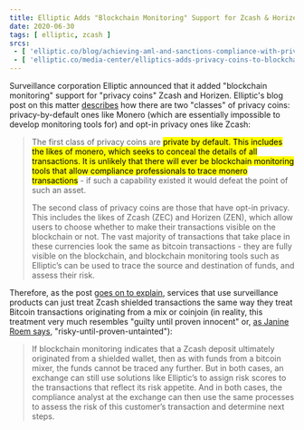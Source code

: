 ```yaml
---
title: Elliptic Adds "Blockchain Monitoring" Support for Zcash & Horizen
date: 2020-06-30
tags: [ elliptic, zcash ]
srcs:
 - [ 'elliptic.co/blog/achieving-aml-and-sanctions-compliance-with-privacy-coins', 'archive.ph/iReJt' ]
 - [ 'elliptic.co/media-center/elliptics-adds-privacy-coins-to-blockchain-monitoring-platform', 'archive.ph/65exu' ]
---
```


Surveillance corporation Elliptic announced that it added "blockchain
monitoring" support for "privacy coins" Zcash and Horizen. Elliptic's blog post
on this matter [describes](https://archive.ph/iReJt#selection-891.0-899.266)
how there are two "classes" of privacy coins: privacy-by-default ones like
Monero (which are essentially impossible to develop monitoring tools for) and
opt-in privacy ones like Zcash:

> The first class of privacy coins are <mark>private by default. This includes
> the likes of monero, which seeks to conceal the details of all transactions.
> It is unlikely that there will ever be blockchain monitoring tools that allow
> compliance professionals to trace monero transactions</mark> - if such a
> capability existed it would defeat the point of such an asset.
>
> The second class of privacy coins are those that have opt-in privacy. This
> includes the likes of Zcash (ZEC) and Horizen (ZEN), which allow users to
> choose whether to make their transactions visible on the blockchain or not.
> The vast majority of transactions that take place in these currencies look
> the same as bitcoin transactions - they are fully visible on the blockchain,
> and blockchain monitoring tools such as Elliptic’s can be used to trace the
> source and destination of funds, and assess their risk.

Therefore, as the post [goes on to
explain](https://archive.ph/iReJt#selection-911.0-911.493), services that use
surveillance products can just treat Zcash shielded transactions the same way
they treat Bitcoin transactions originating from a mix or coinjoin (in reality,
this treatment very much resembles "guilty until proven innocent" or, [as
Janine Roem says](https://archive.ph/Ut3Rn#selection-6563.0-6563.276),
"risky-until-proven-untainted"):

> If blockchain monitoring indicates that a Zcash deposit ultimately originated
> from a shielded wallet, then as with funds from a bitcoin mixer, the funds
> cannot be traced any further. But in both cases, an exchange can still use
> solutions like Elliptic’s to assign risk scores to the transactions that
> reflect its risk appetite. And in both cases, the compliance analyst at the
> exchange can then use the same processes to assess the risk of this
> customer’s transaction and determine next steps.
